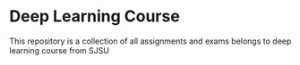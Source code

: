 # Deep Learning Course 
This repository is a collection of all assignments and exams belongs to deep learning course from SJSU